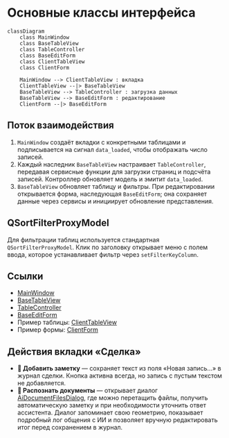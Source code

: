 # Основные классы интерфейса

```mermaid
classDiagram
    class MainWindow
    class BaseTableView
    class TableController
    class BaseEditForm
    class ClientTableView
    class ClientForm

    MainWindow --> ClientTableView : вкладка
    ClientTableView --|> BaseTableView
    BaseTableView --> TableController : загрузка данных
    BaseTableView --> BaseEditForm : редактирование
    ClientForm --|> BaseEditForm
```

## Поток взаимодействия

1. `MainWindow` создаёт вкладки с конкретными таблицами и подписывается на сигнал `data_loaded`, чтобы отображать число записей.
2. Каждый наследник `BaseTableView` настраивает `TableController`, передавая сервисные функции для загрузки страниц и подсчёта записей. Контроллер обновляет модель и эмитит `data_loaded`.
3. `BaseTableView` обновляет таблицу и фильтры. При редактировании открывается форма, наследующая `BaseEditForm`; она сохраняет данные через сервисы и инициирует обновление представления.

## QSortFilterProxyModel

Для фильтрации таблиц используется стандартная `QSortFilterProxyModel`. Клик по заголовку открывает меню с полем ввода, которое устанавливает фильтр через `setFilterKeyColumn`.

## Ссылки

- [MainWindow](../ui/main_window.py)
- [BaseTableView](../ui/base/base_table_view.py)
- [TableController](../ui/base/table_controller.py)
- [BaseEditForm](../ui/base/base_edit_form.py)
- Пример таблицы: [ClientTableView](../ui/views/client_table_view.py)
- Пример формы: [ClientForm](../ui/forms/client_form.py)

## Действия вкладки «Сделка»

- **💾 Добавить заметку** — сохраняет текст из поля «Новая запись…» в журнал сделки. Кнопка активна всегда, но запись с пустым текстом не добавляется.
- **🤖 Распознать документы** — открывает диалог [AiDocumentFilesDialog](../ui/forms/ai_document_files_dialog.py), где можно перетащить файлы, получить автоматическую заметку и при необходимости уточнить ответ ассистента. Диалог запоминает свою геометрию, показывает подробный лог общения с ИИ и позволяет вручную редактировать итог перед сохранением в журнал.

